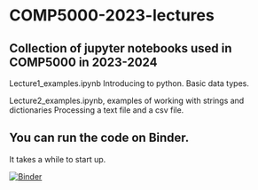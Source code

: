 # COMP5000-2023-lectures

## Collection of jupyter notebooks used in COMP5000 in 2023-2024


Lecture1_examples.ipynb  Introducing to python. Basic data types.

Lecture2_examples.ipynb, examples of working with strings and dictionaries
                         Processing a text file and a csv file.


## You can run the code on Binder.

It takes a while to start up.

[![Binder](https://mybinder.org/badge_logo.svg)](https://mybinder.org/v2/gh/cmcneile/COMP5000-2023-lectures/HEAD)